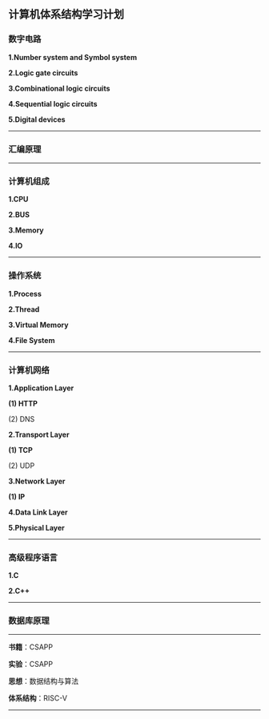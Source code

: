 ## 计算机体系结构学习计划

### 数字电路

**1.Number system and Symbol system**

**2.Logic gate circuits**

**3.Combinational logic circuits**

**4.Sequential logic circuits**

**5.Digital devices**

---

### 汇编原理

---

### 计算机组成

**1.CPU**

**2.BUS**

**3.Memory**

**4.IO**

---

### 操作系统

**1.Process**

**2.Thread**

**3.Virtual Memory**

**4.File System**

---

### 计算机网络

**1.Application Layer**

**(1) HTTP**

(2) DNS

**2.Transport Layer**

**(1) TCP**

(2) UDP

**3.Network Layer**

**(1) IP**

**4.Data Link Layer**

**5.Physical Layer**

---

### 高级程序语言

**1.C**

**2.C++**

---

### 数据库原理

---
**书籍**：CSAPP 

**实验**：CSAPP

**思想**：数据结构与算法

**体系结构**：RISC-V

---